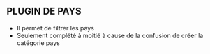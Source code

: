 ## PLUGIN DE PAYS
- Il permet de filtrer les pays 
- Seulement complété à moitié à cause de la confusion de créer la catégorie pays
